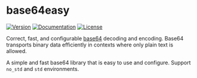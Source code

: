 # base64easy

[![Version](https://img.shields.io/crates/v/base64easy.svg?style=flat)](https://crates.io/crates/base64easy)
[![Documentation](https://img.shields.io/badge/docs-release-brightgreen.svg?style=flat)](https://docs.rs/base64easy)
[![License](https://img.shields.io/crates/l/base64easy.svg?style=flat)](https://github.com/ssrlive/base64easy/blob/master/LICENSE)

Correct, fast, and configurable [base64](https://developer.mozilla.org/en-US/docs/Glossary/Base64) decoding and encoding. Base64 transports binary data efficiently in contexts where only plain text is allowed.

A simple and fast base64 library that is easy to use and configure. Support `no_std` and `std` environments.
